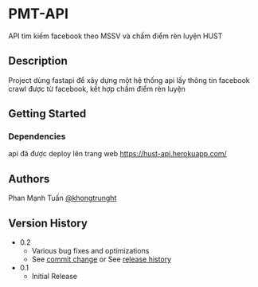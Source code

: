 # PMT-API

API tìm kiếm facebook theo MSSV và chấm điểm rèn luyện HUST

## Description

Project dùng fastapi để xây dựng một hệ thống api lấy thông tin facebook crawl được từ facebook, kết hợp chấm điểm rèn luyện

## Getting Started

### Dependencies

api đã được deploy lên trang web https://hust-api.herokuapp.com/

## Authors

Phan Mạnh Tuấn 
[@khongtrunght](https://www.facebook.com/notpew/)


## Version History

* 0.2
    * Various bug fixes and optimizations
    * See [commit change]() or See [release history]()
* 0.1
    * Initial Release

